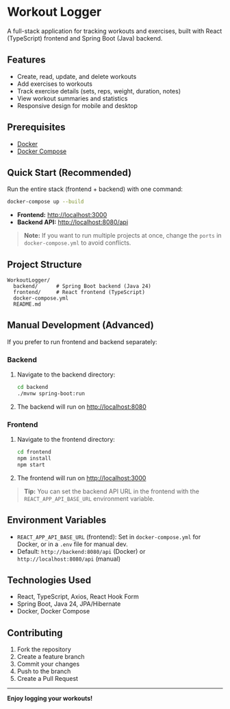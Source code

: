 # Workout Logger

A full-stack application for tracking workouts and exercises, built with React (TypeScript) frontend and Spring Boot (Java) backend.

## Features

- Create, read, update, and delete workouts
- Add exercises to workouts
- Track exercise details (sets, reps, weight, duration, notes)
- View workout summaries and statistics
- Responsive design for mobile and desktop

## Prerequisites

- [Docker](https://www.docker.com/get-started)
- [Docker Compose](https://docs.docker.com/compose/)

## Quick Start (Recommended)
Run the entire stack (frontend + backend) with one command:

```bash
docker-compose up --build
```

- **Frontend:** [http://localhost:3000](http://localhost:3000)
- **Backend API:** [http://localhost:8080/api](http://localhost:8080/api)

> **Note:** If you want to run multiple projects at once, change the `ports` in `docker-compose.yml` to avoid conflicts.

## Project Structure
```
WorkoutLogger/
  backend/      # Spring Boot backend (Java 24)
  frontend/     # React frontend (TypeScript)
  docker-compose.yml
  README.md
```

## Manual Development (Advanced)
If you prefer to run frontend and backend separately:

### Backend
1. Navigate to the backend directory:
   ```bash
   cd backend
   ./mvnw spring-boot:run
   ```
2. The backend will run on [http://localhost:8080](http://localhost:8080)

### Frontend
1. Navigate to the frontend directory:
   ```bash
   cd frontend
   npm install
   npm start
   ```
2. The frontend will run on [http://localhost:3000](http://localhost:3000)

> **Tip:** You can set the backend API URL in the frontend with the `REACT_APP_API_BASE_URL` environment variable.

## Environment Variables
- `REACT_APP_API_BASE_URL` (frontend): Set in `docker-compose.yml` for Docker, or in a `.env` file for manual dev.
- Default: `http://backend:8080/api` (Docker) or `http://localhost:8080/api` (manual)

## Technologies Used
- React, TypeScript, Axios, React Hook Form
- Spring Boot, Java 24, JPA/Hibernate
- Docker, Docker Compose

## Contributing
1. Fork the repository
2. Create a feature branch
3. Commit your changes
4. Push to the branch
5. Create a Pull Request

---

**Enjoy logging your workouts!**
